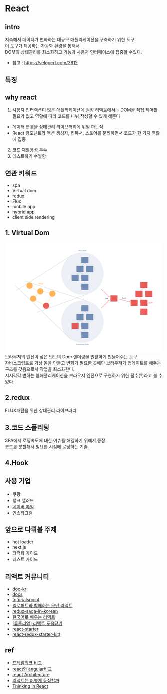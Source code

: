 # React

## intro
지속해서 데이터가 변화하는 대규모 애플리케이션을 구축하기 위한 도구.  
이 도구가 제공하는 자동화 환경을 통해서  
DOM의 상태관리를 최소화하고 기능과 사용자 인터페이스에 집중할 수있다.

- 참고 : https://velopert.com/3612


## 특징


## why react
1. 사용자 인터랙션이 많은 애플리케이션에 권장
리액트에서는 DOM을 직접 제어할 필요가 없고 역할에 따라 코드를 나눠 작성할 수 있게 해준다
- 데이터 변경을 상태관리 라이브러리에 위임 하는식
- React 컴포넌트와 액션 생성자, 리듀서, 스토어를 분리하면서 코드가 한 가지 역할에 집중
2. 코드 재활용성 우수
3. 테스트하기 수월함

## 연관 키워드
- spa
- Virtual dom
- redux
- Flux
- mobile app
- hybrid app
- client side rendering



## 1. Virtual Dom
![](../resource/img/react/virtualDom.png)
브라우저의 엔진이 잦은 빈도의 Dom 랜더링을 원활하게 만들어주는 도구.  
자바스크립트로 가상 돔을 만들고 변화가 필요한 곳에만  브라우저가 업데이트를 해주는 구조를 갖음으로서 작업을 최소화한다.  
시시각각 변하는 웹애플리케이션을 브라우저 엔진으로 구현하기 위한 꼼수(?)라고 볼 수 있다.


## 2.redux
FLUX패턴을 위한 상태관리 라이브러리  


## 3.코드 스플리팅
SPA에서 로딩속도에 대한 이슈를 해결하기 위해서 등장  
코드를 분할해서 필요한 시점에 로딩하는 기술.  


## 4.Hook


## 사용 기업
- 쿠팡
- 뱅크 샐러드
- [네이버 메일](https://d2.naver.com/helloworld/4966453)
- 인스타그램

## 앞으로 다뤄볼 주제
- hot loader
- next.js
- 최적화 가이드
- 테스트 가이드


## 리액트 커뮤니티
- [doc-kr](https://reactjs-kr.firebaseapp.com/docs/thinking-in-react.html)
- [docs](https://reactjs.org/docs/hello-world.html)
- [tutorialspoint](https://www.tutorialspoint.com/reactjs)
- [벨로퍼트와 함께하는 모던 리액트](https://react.vlpt.us/)
- [redux-saga-in-korean](https://github.com/mskims/redux-saga-in-korean/blob/master/transition-progress.md)
- [한국어로 배우는 리액트](https://github.com/reactkr/learn-react-in-korean)
- [[튜토리얼] 리액트 도움닫기](https://github.com/sujinleeme/the-road-to-learn-react-korean)
- [react-starter](https://github.com/webpack/react-starter)
- [react-redux-starter-kit)](https://github.com/davezuko/react-redux-starter-kit)

## ref
- [프레임워크 비교](https://www.samsungsds.com/global/ko/support/insights/frameworks.html)
- [react와 angular비교 ](https://www.popit.kr/%EB%B2%88%EC%97%AD%EA%B8%80-react-vs-angular-%EB%91%98-%EC%A4%91-%EC%96%B4%EB%96%A4-%EA%B2%83%EC%9D%B4-%EB%8B%B9%EC%8B%A0%EC%9D%98-%ED%94%84%EB%A1%9C%EC%A0%9D%ED%8A%B8%EC%97%90-%EC%95%8C%EB%A7%9E/)
- [react Architecture](https://jbee.io/react/react-0-intro/)
- [리액트는 어떻게 동작할까](https://d2.naver.com/helloworld/9297403)
- [Thinking in React](https://reactjs.org/docs/thinking-in-react.html)